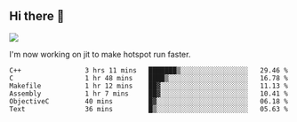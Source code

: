


<!--
**liusy58/liusy58** is a ✨ _special_ ✨ repository because its `README.md` (this file) appears on your GitHub profile.

Here are some ideas to get you started:

- 🔭 I’m currently working on ...
- 🌱 I’m currently learning ...
- 👯 I’m looking to collaborate on ...
- 🤔 I’m looking for help with ...
- 💬 Ask me about ...
- 📫 How to reach me: ...
- 😄 Pronouns: ...
- ⚡ Fun fact: ...
-->
<!--
![](https://komarev.com/ghpvc/?username=liusy58&color=brightgreen&label=PROFILE+VIEWS)




- 🔭 I’m currently working on my .
- 📫 How to reach me:plz contact me by [email](liusy58@,ail2.sysu.edu.cn) or WeChat(LIUSIYU_58)
- 🏫 I'm an undergraduate in Sun-Yat-sen University majoring in the computer science. Expected to graduate in Spring 2021.
- 👯 I'm now interested in System such as OS, Compiler and Database. 
- 🤔 I’m looking for help with Database System.
-->

## Hi there 👋
![](https://komarev.com/ghpvc/?username=liusy58&color=brightgreen&label=PROFILE+VIEWS)



I'm now working on jit to make hotspot run faster.



 <!--START_SECTION:waka-->

```text
C++                3 hrs 11 mins   ███████▒░░░░░░░░░░░░░░░░░   29.46 %
C                  1 hr 48 mins    ████▒░░░░░░░░░░░░░░░░░░░░   16.78 %
Makefile           1 hr 12 mins    ██▓░░░░░░░░░░░░░░░░░░░░░░   11.13 %
Assembly           1 hr 7 mins     ██▓░░░░░░░░░░░░░░░░░░░░░░   10.41 %
ObjectiveC         40 mins         █▓░░░░░░░░░░░░░░░░░░░░░░░   06.18 %
Text               36 mins         █▒░░░░░░░░░░░░░░░░░░░░░░░   05.63 %
```

<!--END_SECTION:waka-->
